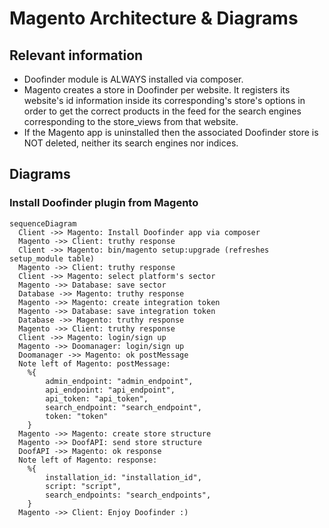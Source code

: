 # Magento Architecture & Diagrams


## Relevant information

* Doofinder module is ALWAYS installed via composer. 
* Magento creates a store in Doofinder per website. It registers its website's id information inside its corresponding's store's options in order to get the correct products in the feed for the search engines corresponding to the store_views from that website.
* If the Magento app is uninstalled then the associated Doofinder store is NOT deleted, neither its search engines nor indices.

## Diagrams

### Install Doofinder plugin from Magento

```mermaid
sequenceDiagram
  Client ->> Magento: Install Doofinder app via composer
  Magento ->> Client: truthy response
  Client ->> Magento: bin/magento setup:upgrade (refreshes setup_module table)
  Magento ->> Client: truthy response
  Client ->> Magento: select platform's sector
  Magento ->> Database: save sector
  Database ->> Magento: truthy response
  Magento ->> Magento: create integration token
  Magento ->> Database: save integration token
  Database ->> Magento: truthy response
  Magento ->> Client: truthy response
  Client ->> Magento: login/sign up
  Magento ->> Doomanager: login/sign up
  Doomanager ->> Magento: ok postMessage
  Note left of Magento: postMessage: 
    %{
        admin_endpoint: "admin_endpoint",
        api_endpoint: "api_endpoint",
        api_token: "api_token",
        search_endpoint: "search_endpoint",
        token: "token"
    }
  Magento ->> Magento: create store structure
  Magento ->> DoofAPI: send store structure
  DoofAPI ->> Magento: ok response
  Note left of Magento: response: 
    %{
        installation_id: "installation_id",
        script: "script",
        search_endpoints: "search_endpoints",
    }
  Magento ->> Client: Enjoy Doofinder :)
```